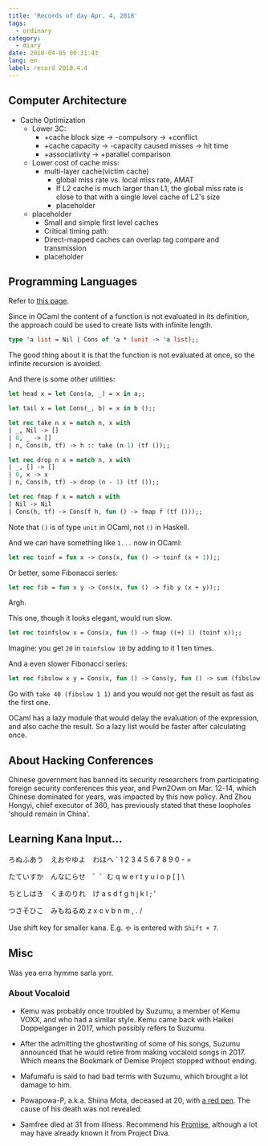 ```yaml
---
title: 'Records of day Apr. 4, 2018'
tags:
  - ordinary
category:
  - diary
date: 2018-04-05 00:31:43
lang: en
label: record 2018.4.4
---
```



## Computer Architecture

* Cache Optimization
    * Lower 3C:
        * +cache block size -> -compulsory -> +conflict
        * +cache capacity -> -capacity caused misses -> hit time
        * +associativity -> +parallel comparison
    * Lower cost of cache miss:
        * multi-layer cache(victim cache)
            * global miss rate vs. local miss rate, AMAT
            * If L2 cache is much larger than L1, the global miss rate is close to that with a single level cache of L2's size
            * placeholder
    * placeholder
        * Small and simple first level caches
        * Critical timing path:
        * Direct-mapped caches can overlap tag compare and transmission
        * placeholder


## Programming Languages

Refer to [this page](https://www.cs.cornell.edu/courses/cs3110/2018sp/l/12-streams/notes.html).

Since in OCaml the content of a function is not evaluated in its definition, the approach could be used to create lists with infinite length.

```ocaml
type 'a list = Nil | Cons of 'a * (unit -> 'a list);;
```

The good thing about it is that the function is not evaluated at once, so the infinite recursion is avoided.

And there is some other utilities:

```ocaml
let head x = let Cons(a, _) = x in a;;

let tail x = let Cons(_, b) = x in b ();;

let rec take n x = match n, x with
| _, Nil -> []
| 0, _ -> []
| n, Cons(h, tf) -> h :: take (n-1) (tf ());;

let rec drop n x = match n, x with
| _, [] -> []
| 0, x -> x
| n, Cons(h, tf) -> drop (n - 1) (tf ());;

let rec fmap f x = match x with
| Nil -> Nil
| Cons(h, tf) -> Cons(f h, fun () -> fmap f (tf ()));;
```

Note that `()` is of type `unit` in OCaml, not `()` in Haskell.

And we can have something like `1...` now in OCaml:

```ocaml
let rec toinf = fun x -> Cons(x, fun () -> toinf (x + 1));;
```

Or better, some Fibonacci series:

```ocaml
let rec fib = fun x y -> Cons(x, fun () -> fib y (x + y));;
```

Argh.

This one, though it looks elegant, would run slow.

```ocaml
let rec toinfslow x = Cons(x, fun () -> fmap ((+) 1) (toinf x));;
```

Imagine: you get `20` in `toinfslow 10` by adding to it 1 ten times.

And a even slower Fibonacci series:

```ocaml
let rec fibslow x y = Cons(x, fun () -> Cons(y, fun () -> sum (fibslow x y) (tail (fibslow x y))));;
```

Go with `take 40 (fibslow 1 1)` and you would not get the result as fast as the first one.


OCaml has a lazy module that would delay the evaluation of the expression, and also cache the result. So a lazy list would be faster after calculating once.

## About Hacking Conferences

Chinese government has banned its security researchers from participating foreign security conferences this year, and Pwn2Own on Mar. 12-14, which Chinese dominated for years, was impacted by this new policy. And Zhou Hongyi, chief executor of 360, has previously stated that these loopholes 'should remain in China'.

## Learning Kana Input...

ろぬふあう　えおやゆよ　わほへ
` 1 2 3 4   5 6 7 8 9   0 - =

たていすか　んなにらせ　゛゜む
q w e r t   y u i o p   [ ] \

ちとしはき　くまのりれ　け
a s d f g   h j k l ;   '

つさそひこ　みもねるめ
z x c v b   n m , . /

Use shift key for smaller kana. E.g. ゃ is entered with `Shift + 7`.

## Misc

Was yea erra hymme sarla yorr.

### About Vocaloid

* Kemu was probably once troubled by Suzumu, a member of Kemu VOXX, and who had a similar style. Kemu came back with Haikei Doppelganger in 2017, which possibly refers to Suzumu.

* After the admitting the ghostwriting of some of his songs, Suzumu announced that he would retire from making vocaloid songs in 2017. Which means the Bookmark of Demise Project stopped without ending.

* Mafumafu is said to had bad terms with Suzumu, which brought a lot damage to him.

* Powapowa-P, a.k.a. Shiina Mota, deceased at 20, with [a red pen](https://www.youtube.com/watch?v=FBGvm_sXMzQ). The cause of his death was not revealed.

* Samfree died at 31 from illness. Recommend his [Promise](https://www.youtube.com/watch?v=Nn7aQYyKsQM), although a lot may have already known it from Project Diva.